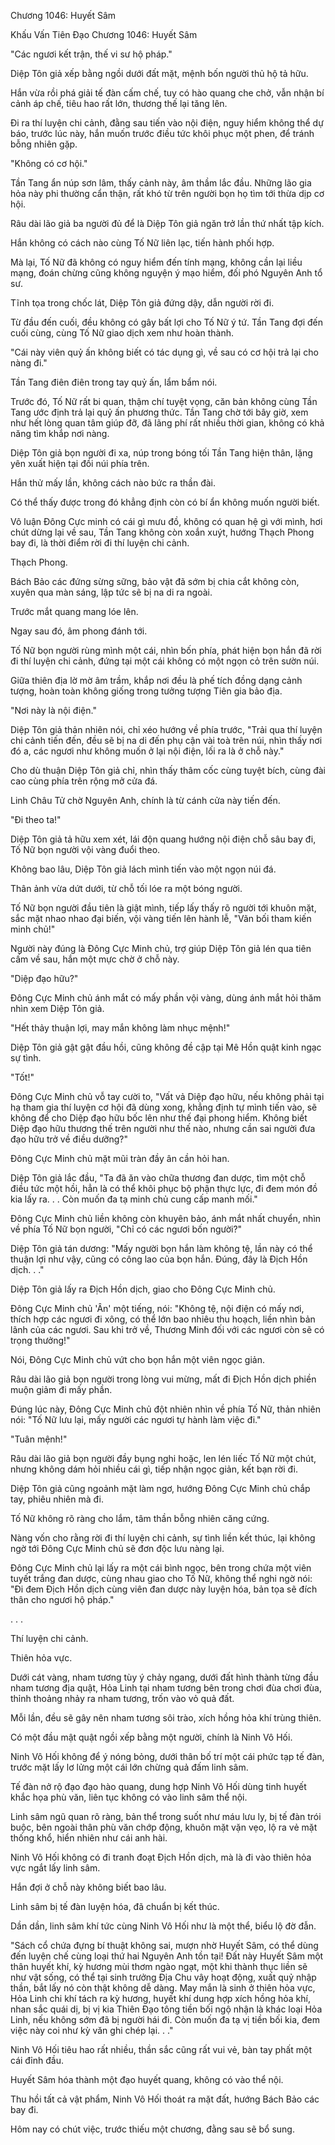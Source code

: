 




Chương 1046: Huyết Sâm


Khấu Vấn Tiên Đạo Chương 1046: Huyết Sâm

"Các ngươi kết trận, thế vi sư hộ pháp."

Diệp Tôn giả xếp bằng ngồi dưới đất mặt, mệnh bốn người thủ hộ tả hữu.

Hắn vừa rồi phá giải tế đàn cấm chế, tuy có hào quang che chở, vẫn nhận bí cảnh áp chế, tiêu hao rất lớn, thương thế lại tăng lên.

Đi ra thí luyện chi cảnh, đằng sau tiến vào nội điện, nguy hiểm không thể dự báo, trước lúc này, hắn muốn trước điều tức khôi phục một phen, để tránh bỗng nhiên gặp.

"Không có cơ hội."

Tần Tang ẩn núp sơn lâm, thấy cảnh này, âm thầm lắc đầu. Những lão gia hỏa này phi thường cẩn thận, rất khó từ trên người bọn họ tìm tới thừa dịp cơ hội.

Râu dài lão giả ba người đủ để là Diệp Tôn giả ngăn trở lần thứ nhất tập kích.

Hắn không có cách nào cùng Tố Nữ liên lạc, tiến hành phối hợp.

Mà lại, Tố Nữ đã không có nguy hiểm đến tính mạng, không cần lại liều mạng, đoán chừng cũng không nguyện ý mạo hiểm, đối phó Nguyên Anh tổ sư.

Tĩnh tọa trong chốc lát, Diệp Tôn giả đứng dậy, dẫn người rời đi.

Từ đầu đến cuối, đều không có gây bất lợi cho Tố Nữ ý tứ. Tần Tang đợi đến cuối cùng, cùng Tố Nữ giao dịch xem như hoàn thành.

"Cái này viên quỷ ấn không biết có tác dụng gì, về sau có cơ hội trả lại cho nàng đi."

Tần Tang điên điên trong tay quỷ ấn, lẩm bẩm nói.

Trước đó, Tố Nữ rất bi quan, thậm chí tuyệt vọng, căn bản không cùng Tần Tang ước định trả lại quỷ ấn phương thức. Tần Tang chờ tới bây giờ, xem như hết lòng quan tâm giúp đỡ, đã lãng phí rất nhiều thời gian, không có khả năng tìm khắp nơi nàng.

Diệp Tôn giả bọn người đi xa, núp trong bóng tối Tần Tang hiện thân, lặng yên xuất hiện tại đồi núi phía trên.

Hắn thử mấy lần, không cách nào bức ra thần đài.

Có thể thấy được trong đó khẳng định còn có bí ẩn không muốn người biết.

Vô luận Đông Cực minh có cái gì mưu đồ, không có quan hệ gì với mình, hơi chút dừng lại về sau, Tần Tang không còn xoắn xuýt, hướng Thạch Phong bay đi, là thời điểm rời đi thí luyện chi cảnh.

Thạch Phong.

Bách Bảo các đứng sừng sững, bảo vật đã sớm bị chia cắt không còn, xuyên qua màn sáng, lập tức sẽ bị na di ra ngoài.

Trước mắt quang mang lóe lên.

Ngay sau đó, âm phong đánh tới.

Tố Nữ bọn người rùng mình một cái, nhìn bốn phía, phát hiện bọn hắn đã rời đi thí luyện chi cảnh, đứng tại một cái không có một ngọn cỏ trên sườn núi.

Giữa thiên địa lờ mờ âm trầm, khắp nơi đều là phế tích đồng dạng cảnh tượng, hoàn toàn không giống trong tưởng tượng Tiên gia bảo địa.

"Nơi này là nội điện."

Diệp Tôn giả thản nhiên nói, chỉ xéo hướng về phía trước, "Trải qua thí luyện chi cảnh tiến đến, đều sẽ bị na di đến phụ cận vài toà trên núi, nhìn thấy nơi đó a, các ngươi như không muốn ở lại nội điện, lối ra là ở chỗ này."

Cho dù thuận Diệp Tôn giả chỉ, nhìn thấy thâm cốc cùng tuyệt bích, cùng đài cao cùng phía trên rộng mở cửa đá.

Linh Châu Tử chờ Nguyên Anh, chính là từ cánh cửa này tiến đến.

"Đi theo ta!"

Diệp Tôn giả tả hữu xem xét, lái độn quang hướng nội điện chỗ sâu bay đi, Tố Nữ bọn người vội vàng đuổi theo.

Không bao lâu, Diệp Tôn giả lách mình tiến vào một ngọn núi đá.

Thân ảnh vừa dứt dưới, từ chỗ tối lóe ra một bóng người.

Tố Nữ bọn người đầu tiên là giật mình, tiếp lấy thấy rõ người tới khuôn mặt, sắc mặt nhao nhao đại biến, vội vàng tiến lên hành lễ, "Vãn bối tham kiến minh chủ!"

Người này đúng là Đông Cực Minh chủ, trợ giúp Diệp Tôn giả lén qua tiên cấm về sau, hắn một mực chờ ở chỗ này.

"Diệp đạo hữu?"

Đông Cực Minh chủ ánh mắt có mấy phần vội vàng, dùng ánh mắt hỏi thăm nhìn xem Diệp Tôn giả.

"Hết thảy thuận lợi, may mắn không làm nhục mệnh!"

Diệp Tôn giả gật gật đầu hồi, cũng không đề cập tại Mê Hồn quật kinh ngạc sự tình.

"Tốt!"

Đông Cực Minh chủ vỗ tay cười to, "Vất vả Diệp đạo hữu, nếu không phải tại hạ tham gia thí luyện cơ hội đã dùng xong, khẳng định tự mình tiến vào, sẽ không để cho Diệp đạo hữu bốc lên như thế đại phong hiểm. Không biết Diệp đạo hữu thương thế trên người như thế nào, nhưng cần sai người đưa đạo hữu trở về điều dưỡng?"

Đông Cực Minh chủ mặt mũi tràn đầy ân cần hỏi han.

Diệp Tôn giả lắc đầu, "Ta đã ăn vào chữa thương đan dược, tìm một chỗ điều tức một hồi, hẳn là có thể khôi phục bộ phận thực lực, đi đem món đồ kia lấy ra. . . Còn muốn đa tạ minh chủ cung cấp manh mối."

Đông Cực Minh chủ liền không còn khuyên bảo, ánh mắt nhất chuyển, nhìn về phía Tố Nữ bọn người, "Chỉ có các ngươi bốn người?"

Diệp Tôn giả tán dương: "Mấy người bọn hắn làm không tệ, lần này có thể thuận lợi như vậy, cũng có công lao của bọn hắn. Đúng, đây là Địch Hồn dịch. . ."

Diệp Tôn giả lấy ra Địch Hồn dịch, giao cho Đông Cực Minh chủ.

Đông Cực Minh chủ 'Ân' một tiếng, nói: "Không tệ, nội điện có mấy nơi, thích hợp các ngươi đi xông, có thể lớn bao nhiêu thu hoạch, liền nhìn bản lãnh của các ngươi. Sau khi trở về, Thương Minh đối với các ngươi còn sẽ có trọng thưởng!"

Nói, Đông Cực Minh chủ vứt cho bọn hắn một viên ngọc giản.

Râu dài lão giả bọn người trong lòng vui mừng, mất đi Địch Hồn dịch phiền muộn giảm đi mấy phần.

Đúng lúc này, Đông Cực Minh chủ đột nhiên nhìn về phía Tố Nữ, thản nhiên nói: "Tố Nữ lưu lại, mấy người các ngươi tự hành làm việc đi."

"Tuân mệnh!"

Râu dài lão giả bọn người đầy bụng nghi hoặc, len lén liếc Tố Nữ một chút, nhưng không dám hỏi nhiều cái gì, tiếp nhận ngọc giản, kết bạn rời đi.

Diệp Tôn giả cũng ngoảnh mặt làm ngơ, hướng Đông Cực Minh chủ chắp tay, phiêu nhiên mà đi.

Tố Nữ không rõ ràng cho lắm, tâm thần bỗng nhiên căng cứng.

Nàng vốn cho rằng rời đi thí luyện chi cảnh, sự tình liền kết thúc, lại không ngờ tới Đông Cực Minh chủ sẽ đơn độc lưu nàng lại.

Đông Cực Minh chủ lại lấy ra một cái bình ngọc, bên trong chứa một viên tuyết trắng đan dược, cùng nhau giao cho Tố Nữ, không thể nghi ngờ nói: "Đi đem Địch Hồn dịch cùng viên đan dược này luyện hóa, bản tọa sẽ đích thân cho ngươi hộ pháp."

. . .

Thí luyện chi cảnh.

Thiên hỏa vực.

Dưới cát vàng, nham tương tùy ý chảy ngang, dưới đất hình thành từng đầu nham tương địa quật, Hỏa Linh tại nham tương bên trong chơi đùa chơi đùa, thỉnh thoảng nhảy ra nham tương, trốn vào vỏ quả đất.

Mỗi lần, đều sẽ gây nên nham tương sôi trào, xích hồng hỏa khí trùng thiên.

Có một đầu mật quật ngồi xếp bằng một người, chính là Ninh Vô Hối.

Ninh Vô Hối không để ý nóng bỏng, dưới thân bố trí một cái phức tạp tế đàn, trước mặt lấy lơ lửng một cái lớn chừng quả đấm linh sâm.

Tế đàn nở rộ đạo đạo hào quang, dung hợp Ninh Vô Hối dùng tinh huyết khắc họa phù văn, liên tục không có vào linh sâm thể nội.

Linh sâm ngũ quan rõ ràng, bản thể trong suốt như máu lưu ly, bị tế đàn trói buộc, bên ngoài thân phù văn chớp động, khuôn mặt vặn vẹo, lộ ra vẻ mặt thống khổ, hiển nhiên như cái anh hài.

Ninh Vô Hối không có đi tranh đoạt Địch Hồn dịch, mà là đi vào thiên hỏa vực ngắt lấy linh sâm.

Hắn đợi ở chỗ này không biết bao lâu.

Linh sâm bị tế đàn luyện hóa, đã chuẩn bị kết thúc.

Dần dần, linh sâm khí tức cùng Ninh Vô Hối như là một thể, biểu lộ đờ đẫn.

"Sách cổ chứa đựng bí thuật không sai, mượn nhờ Huyết Sâm, có thể dùng đến luyện chế cùng loại thứ hai Nguyên Anh tồn tại! Đất này Huyết Sâm một thân huyết khí, kỳ hương mùi thơm ngào ngạt, một khi thành thục liền sẽ như vật sống, có thể tại sinh trưởng Địa Chu vây hoạt động, xuất quỷ nhập thần, bắt lấy nó còn thật không dễ dàng. May mắn là sinh ở thiên hỏa vực, Hỏa Linh chi khí tách ra kỳ hương, huyết khí dung hợp xích hồng hỏa khí, nhan sắc quái dị, bị vị kia Thiên Đạo tông tiền bối ngộ nhận là khác loại Hỏa Linh, nếu không sớm đã bị người hái đi. Còn muốn đa tạ vị tiền bối kia, đem việc này coi như kỳ văn ghi chép lại. . ."

Ninh Vô Hối tiêu hao rất nhiều, thần sắc cũng rất vui vẻ, bàn tay phất một cái đỉnh đầu.

Huyết Sâm hóa thành một đạo huyết quang, không có vào thể nội.

Thu hồi tất cả vật phẩm, Ninh Vô Hối thoát ra mặt đất, hướng Bách Bảo các bay đi.

Hôm nay có chút việc, trước thiếu một chương, đằng sau sẽ bổ sung.




